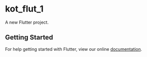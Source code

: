 # kot_flut_1

A new Flutter project.

## Getting Started

For help getting started with Flutter, view our online
[documentation](http://flutter.io/).
